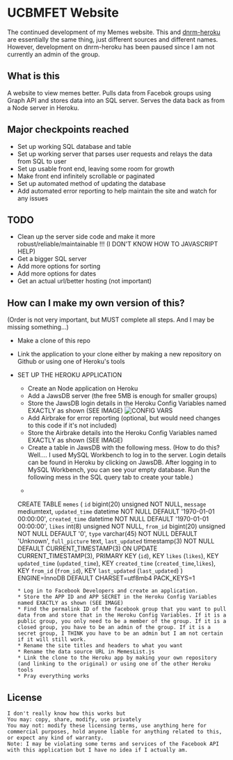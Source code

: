 # UCBMFET Website

The continued development of my Memes website. This and [dnrm-heroku](https://github.com/tgmeow/dnrm-heroku) are essentially the same thing, just different sources and different names. However, development on dnrm-heroku has been paused since I am not currently an admin of the group.

## What is this

A website to view memes better. Pulls data from Facebok groups using Graph API and stores data into an SQL server. Serves the data back as from a Node server in Heroku.

## Major checkpoints reached
* Set up working SQL database and table
* Set up working server that parses user requests and relays the data from SQL to user
* Set up usable front end, leaving some room for growth
* Make front end infinitely scrollable or paginated
* Set up automated method of updating the database
* Add automated error reporting to help maintain the site and watch for any issues


## TODO
* Clean up the server side code and make it more robust/reliable/maintainable !!! (I DON'T KNOW HOW TO JAVASCRIPT HELP)
* Get a bigger SQL server
* Add more options for sorting
* Add more options for dates
* Get an actual url/better hosting (not important)

## How can I make my own version of this?

(Order is not very important, but MUST complete all steps. And I may be missing something...)
* Make a clone of this repo

* Link the application to your clone either by making a new repository on Github or using one of Heroku's tools
* SET UP THE HEROKU APPLICATION
	* Create an Node application on Heroku
	* Add a JawsDB server (the free 5MB is enough for smaller groups)
	* Store the JawsDB login details in the Heroku Config Variables named EXACTLY as shown (SEE IMAGE)
	![CONFIG VARS](https://raw.githubusercontent.com/tgmeow/ucbmfet-heroku/master/pics/ConfigVars.PNG)
	* Add Airbrake for error reporting (optional, but would need changes to this code if it's not included)
	* Store the Airbrake details into the Heroku Config Variables named EXACTLY as shown (SEE IMAGE)
	* Create a table in JawsDB with the following mess. (How to do this? Well.... I used MySQL Workbench to log in to the server. Login details can be found in Heroku by clicking on JawsDB. After logging in to MySQL Workbench, you can see your empty database. Run the following mess in the SQL query tab to create your table.)
	* ```
	CREATE TABLE `memes` (
  `id` bigint(20) unsigned NOT NULL,
  `message` mediumtext,
  `updated_time` datetime NOT NULL DEFAULT '1970-01-01 00:00:00',
  `created_time` datetime NOT NULL DEFAULT '1970-01-01 00:00:00',
  `likes` int(8) unsigned NOT NULL,
  `from_id` bigint(20) unsigned NOT NULL DEFAULT '0',
  `type` varchar(45) NOT NULL DEFAULT 'Unknown',
  `full_picture` text,
  `last_updated` timestamp(3) NOT NULL DEFAULT CURRENT_TIMESTAMP(3) ON UPDATE CURRENT_TIMESTAMP(3),
  PRIMARY KEY (`id`),
  KEY `likes` (`likes`),
  KEY `updated_time` (`updated_time`),
  KEY `created_time` (`created_time`,`likes`),
  KEY `from_id` (`from_id`),
  KEY `last_updated` (`last_updated`)
) ENGINE=InnoDB DEFAULT CHARSET=utf8mb4 PACK_KEYS=1
	```
	* Log in to Facebook Developers and create an application. 
	* Store the APP ID and APP SECRET in the Heroku Config Variables named EXACTLY as shown (SEE IMAGE)
	* Find the permalink ID of the facebook group that you want to pull data from and store that in the Heroku Config Variables. If it is a public group, you only need to be a member of the group. If it is a closed group, you have to be an admin of the group. If it is a secret group, I THINK you have to be an admin but I am not certain if it will still work.
	* Rename the site titles and headers to what you want
	* Rename the data source URL in MemesList.js
	* Link the clone to the Heroku app by making your own repository (and linking to the original) or using one of the other Heroku tools
	* Pray everything works
	
## License
	I don't really know how this works but
	You may: copy, share, modify, use privately
	You may not: modify these licensing terms, use anything here for commercial purposes, hold anyone liable for anything related to this, or expect any kind of warranty.
	Note: I may be violating some terms and services of the Facebook API with this application but I have no idea if I actually am.
	
